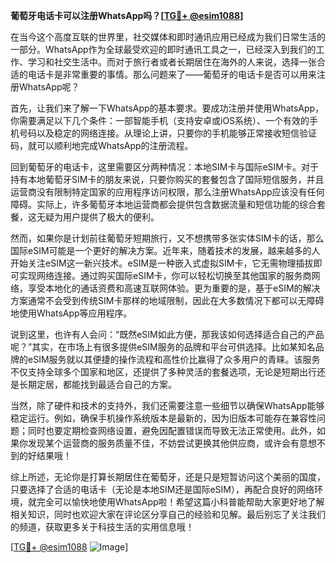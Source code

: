 **葡萄牙电话卡可以注册WhatsApp吗？[[TG💪+ @esim1088](https://t.me/s/esim1088)]**

在当今这个高度互联的世界里，社交媒体和即时通讯应用已经成为我们日常生活的一部分。WhatsApp作为全球最受欢迎的即时通讯工具之一，已经深入到我们的工作、学习和社交生活中。而对于旅行者或者长期居住在海外的人来说，选择一张合适的电话卡是非常重要的事情。那么问题来了——葡萄牙的电话卡是否可以用来注册WhatsApp呢？

首先，让我们来了解一下WhatsApp的基本要求。要成功注册并使用WhatsApp，你需要满足以下几个条件：一部智能手机（支持安卓或iOS系统）、一个有效的手机号码以及稳定的网络连接。从理论上讲，只要你的手机能够正常接收短信验证码，就可以顺利地完成WhatsApp的注册流程。

回到葡萄牙的电话卡，这里需要区分两种情况：本地SIM卡与国际eSIM卡。对于持有本地葡萄牙SIM卡的朋友来说，只要你购买的套餐包含了国际短信服务，并且运营商没有限制特定国家的应用程序访问权限，那么注册WhatsApp应该没有任何障碍。实际上，许多葡萄牙本地运营商都会提供包含数据流量和短信功能的综合套餐，这无疑为用户提供了极大的便利。

然而，如果你是计划前往葡萄牙短期旅行，又不想携带多张实体SIM卡的话，那么国际eSIM可能是一个更好的解决方案。近年来，随着技术的发展，越来越多的人开始关注eSIM这一新兴技术。eSIM是一种嵌入式虚拟SIM卡，它无需物理插拔即可实现网络连接。通过购买国际eSIM卡，你可以轻松切换至其他国家的服务商网络，享受本地化的通话资费和高速互联网体验。更为重要的是，基于eSIM的解决方案通常不会受到传统SIM卡那样的地域限制，因此在大多数情况下都可以无障碍地使用WhatsApp等应用程序。

说到这里，也许有人会问：“既然eSIM如此方便，那我该如何选择适合自己的产品呢？”其实，在市场上有很多提供eSIM服务的品牌和平台可供选择。比如某知名品牌的eSIM服务就以其便捷的操作流程和高性价比赢得了众多用户的青睐。该服务不仅支持全球多个国家和地区，还提供了多种灵活的套餐选项，无论是短期出行还是长期定居，都能找到最适合自己的方案。

当然，除了硬件和技术的支持外，我们还需要注意一些细节以确保WhatsApp能够稳定运行。例如，确保手机操作系统版本是最新的，因为旧版本可能存在兼容性问题；同时也要定期检查网络设置，避免因配置错误而导致无法正常使用。此外，如果你发现某个运营商的服务质量不佳，不妨尝试更换其他供应商，或许会有意想不到的好结果哦！

综上所述，无论你是打算长期居住在葡萄牙，还是只是短暂访问这个美丽的国度，只要选择了合适的电话卡（无论是本地SIM还是国际eSIM），再配合良好的网络环境，就完全可以愉快地使用WhatsApp啦！希望这篇小科普能帮助大家更好地了解相关知识，同时也欢迎大家在评论区分享自己的经验和见解。最后别忘了关注我们的频道，获取更多关于科技生活的实用信息哦！

[[TG💪+ @esim1088](https://t.me/s/esim1088) ![Image](https://i.postimg.cc/4NQfJmqS/Snipaste-2025-05-13-00-14-12.png)]